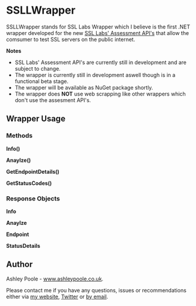 SSLLWrapper
===========

SSLLWrapper stands for SSL Labs Wrapper which I believe is the first .NET wrapper developed for the new [SSL Labs' Assessment API's](https://github.com/ssllabs/ssllabs-scan/blob/master/ssllabs-api-docs.md) that allow the comsumer to test SSL servers on the public internet.

**Notes**
- SSL Labs' Assessment API's are currently still in development and are subject to change.
- The wrapper is currently still in development aswell though is in a functional beta stage.
- The wrapper will be available as NuGet package shortly.
- The wrapper does **NOT** use web scrapping like other wrappers which don't use the assesment API's.

## Wrapper Usage

### Methods
**Info()**

**Anaylze()**

**GetEndpointDetails()**

**GetStatusCodes()**

### Response Objects
**Info**

**Anaylze**

**Endpoint**

**StatusDetails**

## Author
Ashley Poole - www.ashleypoole.co.uk.

Please contact me if you have any questions, issues or recommendations either via [my website](http://www.ashleypoole.co.uk), [Twitter](http://twitter.com/geekypants92) or [by email](mailto:git@ashleypoole.co.uk).
